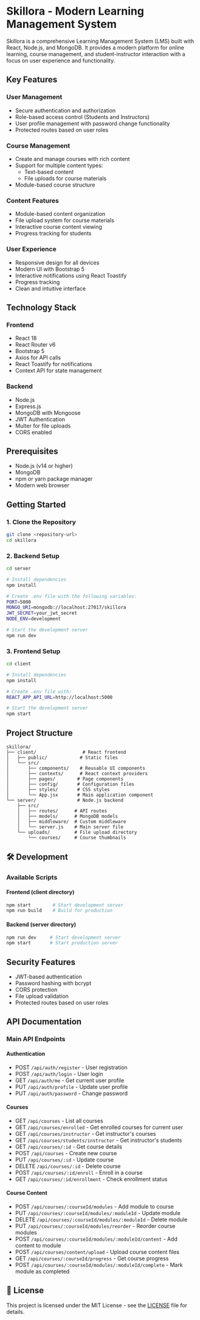 # Skillora - Modern Learning Management System

Skillora is a comprehensive Learning Management System (LMS) built with React, Node.js, and MongoDB. It provides a modern platform for online learning, course management, and student-instructor interaction with a focus on user experience and functionality.

## Key Features

### User Management
- Secure authentication and authorization
- Role-based access control (Students and Instructors)
- User profile management with password change functionality
- Protected routes based on user roles

### Course Management
- Create and manage courses with rich content
- Support for multiple content types:
  - Text-based content
  - File uploads for course materials
- Module-based course structure

### Content Features
- Module-based content organization
- File upload system for course materials
- Interactive course content viewing
- Progress tracking for students

### User Experience
- Responsive design for all devices
- Modern UI with Bootstrap 5
- Interactive notifications using React Toastify
- Progress tracking
- Clean and intuitive interface

## Technology Stack

### Frontend
- React 18
- React Router v6
- Bootstrap 5
- Axios for API calls
- React Toastify for notifications
- Context API for state management

### Backend
- Node.js
- Express.js
- MongoDB with Mongoose
- JWT Authentication
- Multer for file uploads
- CORS enabled

## Prerequisites

- Node.js (v14 or higher)
- MongoDB
- npm or yarn package manager
- Modern web browser

## Getting Started

### 1. Clone the Repository
```bash
git clone <repository-url>
cd skillora
```

### 2. Backend Setup
```bash
cd server

# Install dependencies
npm install

# Create .env file with the following variables:
PORT=5000
MONGO_URI=mongodb://localhost:27017/skillora
JWT_SECRET=your_jwt_secret
NODE_ENV=development

# Start the development server
npm run dev
```

### 3. Frontend Setup
```bash
cd client

# Install dependencies
npm install

# Create .env file with:
REACT_APP_API_URL=http://localhost:5000

# Start the development server
npm start
```

## Project Structure

```
skillora/
├── client/                 # React frontend
│   ├── public/            # Static files
│   └── src/
│       ├── components/    # Reusable UI components
│       ├── contexts/      # React context providers
│       ├── pages/        # Page components
│       ├── config/       # Configuration files
│       ├── styles/       # CSS styles
│       └── App.jsx       # Main application component
└── server/               # Node.js backend
    ├── src/
    │   ├── routes/      # API routes
    │   ├── models/      # MongoDB models
    │   ├── middleware/  # Custom middleware
    │   └── server.js    # Main server file
    └── uploads/         # File upload directory
        └── courses/     # Course thumbnails
```

## 🛠️ Development

### Available Scripts

#### Frontend (client directory)
```bash
npm start        # Start development server
npm run build    # Build for production
```

#### Backend (server directory)
```bash
npm run dev     # Start development server
npm start       # Start production server
```

## Security Features
- JWT-based authentication
- Password hashing with bcrypt
- CORS protection
- File upload validation
- Protected routes based on user roles

## API Documentation

### Main API Endpoints

#### Authentication
- POST `/api/auth/register` - User registration
- POST `/api/auth/login` - User login
- GET `/api/auth/me` - Get current user profile
- PUT `/api/auth/profile` - Update user profile
- PUT `/api/auth/password` - Change password

#### Courses
- GET `/api/courses` - List all courses
- GET `/api/courses/enrolled` - Get enrolled courses for current user
- GET `/api/courses/instructor` - Get instructor's courses
- GET `/api/courses/students/instructor` - Get instructor's students
- GET `/api/courses/:id` - Get course details
- POST `/api/courses` - Create new course
- PUT `/api/courses/:id` - Update course
- DELETE `/api/courses/:id` - Delete course
- POST `/api/courses/:id/enroll` - Enroll in a course
- GET `/api/courses/:id/enrollment` - Check enrollment status

#### Course Content
- POST `/api/courses/:courseId/modules` - Add module to course
- PUT `/api/courses/:courseId/modules/:moduleId` - Update module
- DELETE `/api/courses/:courseId/modules/:moduleId` - Delete module
- PUT `/api/courses/:courseId/modules/reorder` - Reorder course modules
- POST `/api/courses/:courseId/modules/:moduleId/content` - Add content to module
- POST `/api/courses/content/upload` - Upload course content files
- GET `/api/courses/:courseId/progress` - Get course progress
- POST `/api/courses/:courseId/modules/:moduleId/complete` - Mark module as completed



## 📝 License

This project is licensed under the MIT License - see the [LICENSE](LICENSE) file for details.

